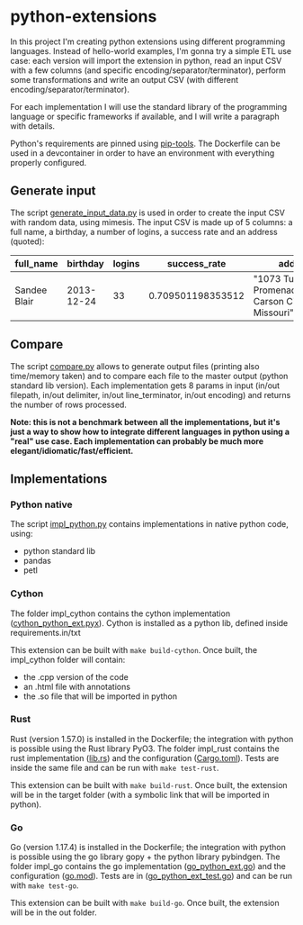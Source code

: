 # python-extensions

In this project I'm creating python extensions using different programming languages.
Instead of hello-world examples, I'm gonna try a simple ETL use case: each version will import the extension in python, read an input CSV with a few columns (and specific encoding/separator/terminator), perform some transformations and write an output CSV (with different encoding/separator/terminator).

For each implementation I will use the standard library of the programming language or specific frameworks if available, and I will write a paragraph with details.

Python's requirements are pinned using [pip-tools](https://github.com/jazzband/pip-tools).
The Dockerfile can be used in a devcontainer in order to have an environment with everything properly configured.

## Generate input

The script [generate_input_data.py](generate_input_data.py) is used in order to create the input CSV with random data, using mimesis.
The input CSV is made up of 5 columns: a full name, a birthday, a number of logins, a success rate and an address (quoted):

| full_name    | birthday   | logins | success_rate      | address                                                   |
| ------------ | ---------- | ------ | ----------------- | --------------------------------------------------------- |
| Sandee Blair | 2013-12-24 | 33     | 0.709501198353512 | "1073 Turk Murphy Promenade\n73927 Carson City, Missouri" |

## Compare

The script [compare.py](compare.py) allows to generate output files (printing also time/memory taken) and to compare each file to the master output (python standard lib version).
Each implementation gets 8 params in input (in/out filepath, in/out delimiter, in/out line_terminator, in/out encoding) and returns the number of rows processed.

**Note: this is not a benchmark between all the implementations, but it's just a way to show how to integrate different languages in python using a "real" use case. Each implementation can probably be much more elegant/idiomatic/fast/efficient.**

## Implementations

### Python native

The script [impl_python.py](impl_python.py) contains implementations in native python code, using:
- python standard lib
- pandas
- petl

### Cython

The folder impl_cython contains the cython implementation ([cython_python_ext.pyx](impl_cython/cython_python_ext.pyx)).
Cython is installed as a python lib, defined inside requirements.in/txt

This extension can be built with `make build-cython`. Once built, the impl_cython folder will contain:
- the .cpp version of the code
- an .html file with annotations
- the .so file that will be imported in python

### Rust

Rust (version 1.57.0) is installed in the Dockerfile; the integration with python is possible using the Rust library PyO3.
The folder impl_rust contains the rust implementation ([lib.rs](impl_rust/src/lib.rs)) and the configuration ([Cargo.toml](impl_rust/Cargo.toml)).
Tests are inside the same file and can be run with `make test-rust`.

This extension can be built with `make build-rust`. Once built, the extension will be in the target folder (with a symbolic link that will be imported in python).

### Go

Go (version 1.17.4) is installed in the Dockerfile; the integration with python is possible using the go library gopy + the python library pybindgen.
The folder impl_go contains the go implementation ([go_python_ext.go](impl_go/go_python_ext.go)) and the configuration ([go.mod](impl_go/go.mod)).
Tests are in ([go_python_ext_test.go](impl_go/go_python_ext_tets.go))  and can be run with `make test-go`.

This extension can be built with `make build-go`. Once built, the extension will be in the out folder.
